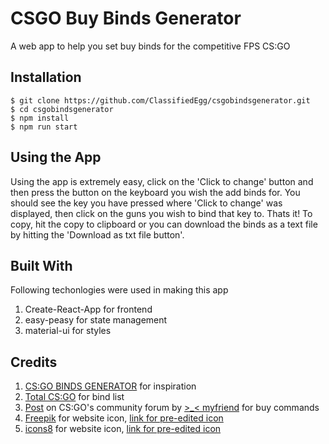 # CSGO Buy Binds Generator

A web app to help you set buy binds for the competitive FPS CS:GO

## Installation

    $ git clone https://github.com/ClassifiedEgg/csgobindsgenerator.git 
    $ cd csgobindsgenerator
    $ npm install
    $ npm run start

## Using the App

Using the app is extremely easy, click on the 'Click to change' button and then press the button on the keyboard you wish the add binds for. You should see the key you have pressed where 'Click to change' was displayed, then click on the guns you wish to bind that key to. Thats it!
To copy, hit the copy to clipboard or you can download the binds as a text file by hitting the 'Download as txt file button'.

## Built With

Following techonlogies were used in making this app
1. Create-React-App for frontend
2. easy-peasy for state management
3. material-ui for styles

## Credits

1. [CS:GO BINDS GENERATOR](http://csgobindsgenerator.com/) for inspiration
2. [Total CS:GO](https://totalcsgo.com/binds/keys) for bind list
3. [Post](https://steamcommunity.com/sharedfiles/filedetails/?id=203603867) on CS:GO's community forum by [>_< myfriend](https://steamcommunity.com/id/setcustomurl) for buy commands
4. [Freepik](https://www.flaticon.com/authors/freepik) for website icon, [link for pre-edited icon](https://www.flaticon.com/free-icon/keyboard-key-with-j-letter_30968?term=keyboard&page=1&position=64)
5. [icons8](https://icons8.com/icons) for website icon, [link for pre-edited icon](https://icons8.com/icon/26119/counter-strike)
